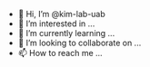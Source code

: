 - 👋 Hi, I’m @kim-lab-uab
- 👀 I’m interested in ...
- 🌱 I’m currently learning ...
- 💞️ I’m looking to collaborate on ...
- 📫 How to reach me ...

<!---
This repository is managed by the members of Kim's lab at the University of Alabama at Birmingham. The goal of this lab is to develop novel tools for the diagnosis and prognosis of diseases. 
--->
